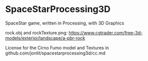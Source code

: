 # SpaceStarProcessing3D
SpaceStar game, written in Processing, with 3D Graphics


rock.obj and rockTexture.png: https://www.cgtrader.com/free-3d-models/exterior/landscape/a-pbr-rock

License for the Cirno Fumo model and Textures in github.com/jonlit/spacestarprocessing3d/cc.md
